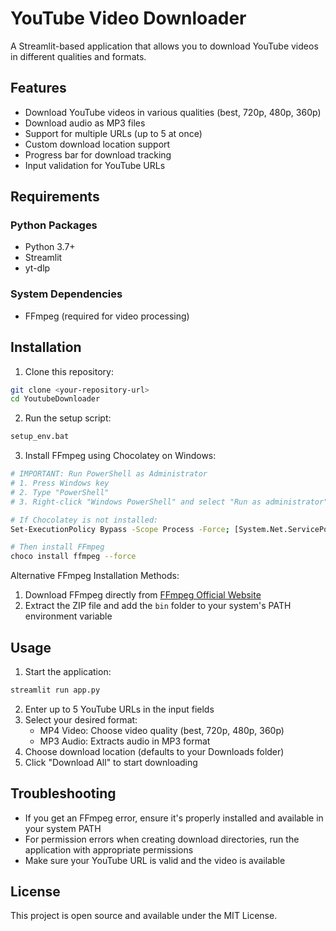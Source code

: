 # YouTube Video Downloader

A Streamlit-based application that allows you to download YouTube videos in different qualities and formats.

## Features

- Download YouTube videos in various qualities (best, 720p, 480p, 360p)
- Download audio as MP3 files
- Support for multiple URLs (up to 5 at once)
- Custom download location support
- Progress bar for download tracking
- Input validation for YouTube URLs

## Requirements

### Python Packages
- Python 3.7+
- Streamlit
- yt-dlp

### System Dependencies
- FFmpeg (required for video processing)

## Installation

1. Clone this repository:
```bash
git clone <your-repository-url>
cd YoutubeDownloader
```

2. Run the setup script:
```bash
setup_env.bat
```

3. Install FFmpeg using Chocolatey on Windows:

```bash
# IMPORTANT: Run PowerShell as Administrator
# 1. Press Windows key
# 2. Type "PowerShell"
# 3. Right-click "Windows PowerShell" and select "Run as administrator"

# If Chocolatey is not installed:
Set-ExecutionPolicy Bypass -Scope Process -Force; [System.Net.ServicePointManager]::SecurityProtocol = [System.Net.ServicePointManager]::SecurityProtocol -bor 3072; iex ((New-Object System.Net.WebClient).DownloadString('https://community.chocolatey.org/install.ps1'))

# Then install FFmpeg
choco install ffmpeg --force
```

Alternative FFmpeg Installation Methods:
1. Download FFmpeg directly from [FFmpeg Official Website](https://ffmpeg.org/download.html)
2. Extract the ZIP file and add the `bin` folder to your system's PATH environment variable

## Usage

1. Start the application:
```bash
streamlit run app.py
```

2. Enter up to 5 YouTube URLs in the input fields
3. Select your desired format:
   - MP4 Video: Choose video quality (best, 720p, 480p, 360p)
   - MP3 Audio: Extracts audio in MP3 format
4. Choose download location (defaults to your Downloads folder)
5. Click "Download All" to start downloading

## Troubleshooting

- If you get an FFmpeg error, ensure it's properly installed and available in your system PATH
- For permission errors when creating download directories, run the application with appropriate permissions
- Make sure your YouTube URL is valid and the video is available

## License

This project is open source and available under the MIT License.
